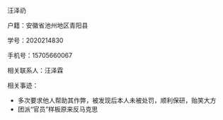 汪泽礽 

户籍：安徽省池州地区青阳县

学号：2020214830

手机号：15705660067

相关联系人：汪泽霖

相关事迹：

- 多次要求他人帮助其作弊，被发现后本人未被处罚，顺利保研，贻笑大方
- 团派“官员”样板原来反马克思

